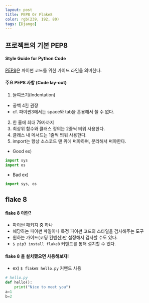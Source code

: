 ```yaml
---
layout: post
title: PEP8 Or Flake8
color: rgb(239, 192, 80)
tags: [Django]
---
```


## 프로젝트의 기본 PEP8
#### Style Guide for Python Code
[PEP8](https://www.python.org/dev/peps/pep-0008)은 파이썬 코드를 위한 가이드 라인을 의미한다.
#### 주요 PEP8 사항 (Code lay-out)
1. 들여쓰기(Indentation)
- 공백 4칸 권장
- cf. 파이썬3에서는 space와 tab을 혼용해서 쓸 수 없다.
2. 한 줄에 최대 79자까지
3. 최상위 함수와 클래스 정의는 2줄씩 띄워 사용한다.
4. 클래스 내 메서드는 1줄씩 띄워 사용한다.
5. import는 항상 소스코드 맨 위에 써야하며, 분리해서 써야한다.
- Good ex)
```python
import sys
import os
```
- Bad ex)
```python
import sys, os
```

## flake 8
#### flake 8 이란?
- 파이썬 패키지 중 하나
- 해당하는 파이썬 파일이나 특정 파이썬 코드의 스타일을 검사해주는 도구
- 원하는 가이드(코딩 컨벤션)만 설정해서 검사할 수도 있다.
- `$ pip3 install flake8` 커맨드를 통해 설치할 수 있다.
#### flake 8 을 설치했으면 사용해보자!
- ex) `$ flake8 hello.py` 커맨드 사용
```python
# hello.py
def hello():
    print("Nice to meet you")
a=1
b=2
```



